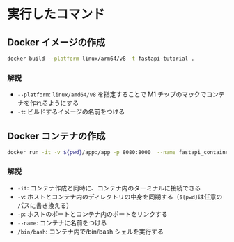 # 実行したコマンド

## Docker イメージの作成

```sh
docker build --platform linux/arm64/v8 -t fastapi-tutorial .
```

### 解説

- `--platform`: `linux/amd64/v8` を指定することで M1 チップのマックでコンテナを作れるようにする
- `-t`: ビルドするイメージの名前をつける

## Docker コンテナの作成

```sh
docker run -it -v ${pwd}/app:/app -p 8080:8000  --name fastapi_container fastapi-tutorial /bin/bash
```

### 解説

- `-it`: コンテナ作成と同時に、コンテナ内のターミナルに接続できる
- `-v`: ホストとコンテナ内のディレクトリの中身を同期する（`${pwd}`は任意のパスに書き換える）
- `-p`: ホストのポートとコンテナ内のポートをリンクする
- `--name`: コンテナに名前をつける
- `/bin/bash`: コンテナ内で/bin/bash シェルを実行する
